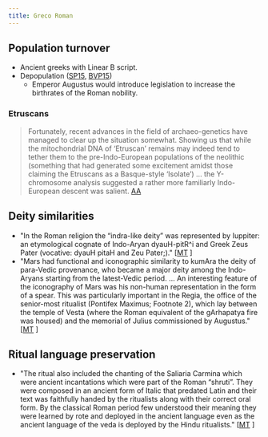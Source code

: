 ```yaml
---
title: Greco Roman
---
```


## Population turnover
- Ancient greeks with Linear B script.
- Depopulation ([SP15](https://twitter.com/Rjrasva/status/627290343080390656/photo/1), [BVP15](https://groups.google.com/d/msg/bvparishat/r4wVQaLJD7o/nUwnh_faIQAJ))
    - Emperor Augustus would introduce legislation to increase the birthrates of the Roman nobility.

### Etruscans
> Fortunately, recent advances in the field of archaeo-genetics have managed to clear up the situation somewhat. Showing us that while the mitochondrial DNA of ‘Etruscan’ remains may indeed tend to tether them to the pre-Indo-European populations of the neolithic (something that had generated some excitement amidst those claiming the Etruscans as a Basque-style ‘Isolate’) … the Y-chromosome analysis suggested a rather more familiarly Indo-European descent was salient. [AA](https://aryaakasha.com/2020/04/30/on-the-indo-european-etruscans/)
>
>

## Deity similarities
- "In the Roman religion the “indra-like deity” was represented by Iuppiter: an etymological cognate of Indo-Aryan dyauH-pitR^i and Greek Zeus Pater (vocative: dyauH pitaH and Zeu Pater;)." \[[MT](https://manasataramgini.wordpress.com/2014/07/27/some-comparative-considerations-on-the-indo-european-religion-with-a-focus-on-the-roman-religion/) \]
- "Mars had functional and iconographic similarity to kumAra the deity of para-Vedic provenance, who became a major deity among the Indo-Aryans starting from the latest-Vedic period. ... An interesting feature of the iconography of Mars was his non-human representation in the form of a spear. This was particularly important in the Regia, the office of the senior-most ritualist (Pontifex Maximus; Footnote 2), which lay between the temple of Vesta (where the Roman equivalent of the gArhapatya fire was housed) and the memorial of Julius commissioned by Augustus." \[[MT](https://manasataramgini.wordpress.com/2014/07/27/some-comparative-considerations-on-the-indo-european-religion-with-a-focus-on-the-roman-religion/) \]

## Ritual language preservation
- "The ritual also included the chanting of the Saliaria Carmina which were ancient incantations which were part of the Roman “shruti”. They were composed in an ancient form of Italic that predated Latin and their text was faithfully handed by the ritualists along with their correct oral form. By the classical Roman period few understood their meaning they were learned by rote and deployed in the ancient language even as the ancient language of the veda is deployed by the Hindu ritualists." \[[MT](https://manasataramgini.wordpress.com/2014/07/27/some-comparative-considerations-on-the-indo-european-religion-with-a-focus-on-the-roman-religion/) \]
